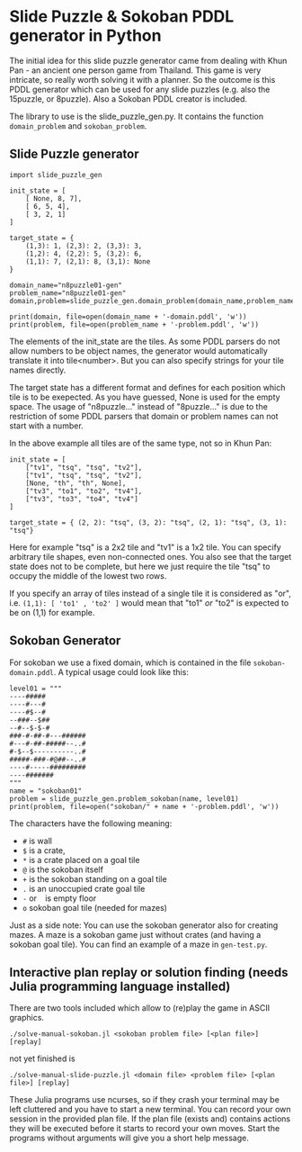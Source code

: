 # Slide Puzzle & Sokoban PDDL generator in Python

The initial idea for this slide puzzle generator came from dealing with Khun Pan - an ancient one person game from Thailand. 
This game is very intricate, so really worth solving it with a planner.
So the outcome is this PDDL generator which can be used for any slide puzzles (e.g. also the 15puzzle, or 8puzzle).
Also a Sokoban PDDL creator is included.

The library to use is the slide_puzzle_gen.py.
It contains the function `domain_problem` and `sokoban_problem`.

## Slide Puzzle generator
```
import slide_puzzle_gen

init_state = [
    [ None, 8, 7],
    [ 6, 5, 4],
    [ 3, 2, 1]
]

target_state = {
    (1,3): 1, (2,3): 2, (3,3): 3,
    (1,2): 4, (2,2): 5, (3,2): 6,
    (1,1): 7, (2,1): 8, (3,1): None
}

domain_name="n8puzzle01-gen"
problem_name="n8puzzle01-gen"
domain,problem=slide_puzzle_gen.domain_problem(domain_name,problem_name,init_state,target_state)

print(domain, file=open(domain_name + '-domain.pddl', 'w'))
print(problem, file=open(problem_name + '-problem.pddl', 'w'))
```

The elements of the init_state are the tiles. As some PDDL parsers do not allow numbers to be object names,
the generator would automatically translate it into tile\<number\>.
But you can also specify strings for your tile names directly.

The target state has a different format and defines for each position which tile is to be exepected.
As you have guessed, None is used for the empty space.
The usage of "n8puzzle..." instead of "8puzzle..." is due to the restriction of some PDDL parsers
that domain or problem names can not start with a number.

In the above example all tiles are of the same type, not so in Khun Pan:
```
init_state = [
    ["tv1", "tsq", "tsq", "tv2"],
    ["tv1", "tsq", "tsq", "tv2"],
    [None, "th", "th", None],
    ["tv3", "to1", "to2", "tv4"],
    ["tv3", "to3", "to4", "tv4"]
]

target_state = { (2, 2): "tsq", (3, 2): "tsq", (2, 1): "tsq", (3, 1): "tsq"}
```
Here for example "tsq" is a 2x2 tile and "tv1" is a 1x2 tile.
You can specify arbitrary tile shapes, even non-connected ones.
You also see that the target state does not to be complete,
but here we just require the tile "tsq" to occupy the middle of the lowest two rows.

If you specify an array of tiles instead of a single tile it is considered as "or", i.e.
`(1,1): [ 'to1' , 'to2' ]` would mean that "to1" *or* "to2" is expected to be on (1,1) for example.

## Sokoban Generator

For sokoban we use a fixed domain, which is contained in the file `sokoban-domain.pddl`.
A typical usage could look like this:
```
level01 = """
----#####
----#---#
----#$--#
--###--$##
--#--$-$-#
###-#-##-#---######
#---#-##-#####--..#
#-$--$----------..#
#####-###-#@##--..#
----#-----#########
----#######
"""
name = "sokoban01"
problem = slide_puzzle_gen.problem_sokoban(name, level01)
print(problem, file=open("sokoban/" + name + '-problem.pddl', 'w'))
```

The characters have the following meaning: 
* `#` is wall
* `$` is a crate,
* `*` is a crate placed on a goal tile
* `@` is the sokoban itself
* `+` is the sokoban standing on a goal tile
* `.` is an unoccupied crate goal tile
* `-` or ` ` is empty floor
* `o` sokoban goal tile (needed for mazes)

Just as a side note: You can use the sokoban generator also for creating mazes.
A maze is a sokoban game just without crates (and having a sokoban goal tile).
You can find an example of a maze in `gen-test.py`.

## Interactive plan replay or solution finding (needs Julia programming language installed)
There are two tools included which allow to (re)play the game in ASCII graphics.

`./solve-manual-sokoban.jl <sokoban problem file> [<plan file>] [replay]`

not yet finished is

`./solve-manual-slide-puzzle.jl <domain file> <problem file> [<plan file>] [replay]`

These Julia programs use ncurses, so if they crash your terminal may be left cluttered
and you have to start a new terminal.
You can record your own session in the provided plan file. 
If the plan file (exists and) contains actions they will be executed before it starts
to record your own moves. Start the programs without arguments will give you a short help message.
